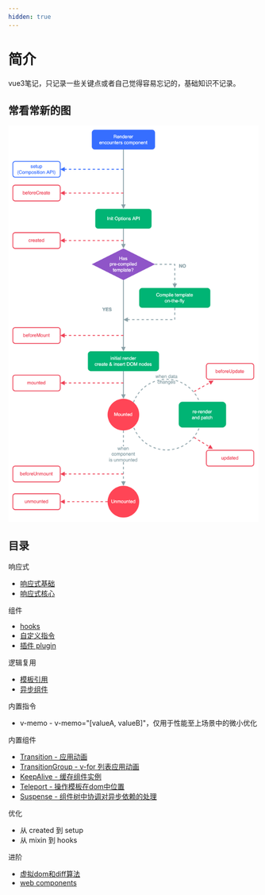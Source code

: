 ```yaml
---
hidden: true
---
```

# 简介

vue3笔记，只记录一些关键点或者自己觉得容易忘记的，基础知识不记录。

## 常看常新的图

![img.png](img.png)

## 目录

响应式
* [响应式基础](./响应式基础.md)
* [响应式核心](./响应式核心.md)

组件

* [hooks](./hooks.md)
* [自定义指令](./自定义指令.md)
* [插件 plugin](./plugin.md)

逻辑复用

* [模板引用](./模板引用.md)
* [异步组件](./异步组件.md)

内置指令

* v-memo - v-memo="[valueA, valueB]"，仅用于性能至上场景中的微小优化

内置组件

* [Transition - 应用动画](./Transition.md)
* [TransitionGroup - v-for 列表应用动画](./TransitionGroup.md)
* [KeepAlive - 缓存组件实例](./KeepAlive.md)
* [Teleport - 操作模板在dom中位置](./Teleport.md)
* [Suspense - 组件树中协调对异步依赖的处理](./Suspense.md)
  
优化

* 从 created 到 setup
* 从 mixin 到 hooks

进阶

* [虚拟dom和diff算法](./diff.md)
* [web components](./web-components.md)




